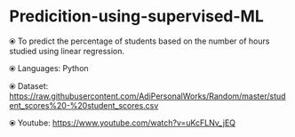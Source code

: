 # Predicition-using-supervised-ML

⦿ To predict the percentage of students based on the number of hours studied using linear regression. 

⦿ Languages: Python

⦿ Dataset: https://raw.githubusercontent.com/AdiPersonalWorks/Random/master/student_scores%20-%20student_scores.csv

⦿ Youtube: https://www.youtube.com/watch?v=uKcFLNv_jEQ

   
